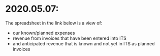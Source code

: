 # 2020.05.07:
The spreadsheet in the link below is a view of:
*	our known/planned expenses
*	revenue from invoices that have been entered into ITS
*	and anticipated revenue that is known and not yet in ITS as planned invoices
